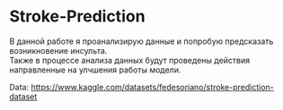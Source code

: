 # Stroke-Prediction
В данной работе я проанализирую данные и попробую предсказать возникновение инсульта. <br>
Также в процессе анализа данных будут проведены действия направленные на улчшения работы модели.

Data: https://www.kaggle.com/datasets/fedesoriano/stroke-prediction-dataset
